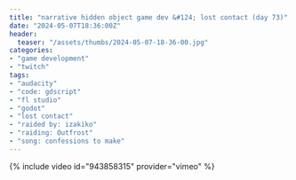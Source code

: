 ```yaml
---
title: "narrative hidden object game dev &#124; lost contact (day 73)"
date: "2024-05-07T18:36:00Z"
header:
  teaser: "/assets/thumbs/2024-05-07-18-36-00.jpg"
categories:
- "game development"
- "twitch"
tags:
- "audacity"
- "code: gdscript"
- "fl studio"
- "godot"
- "lost contact"
- "raided by: izakiko"
- "raiding: Outfrost"
- "song: confessions to make"
---
```

{% include video id="943858315" provider="vimeo" %}
